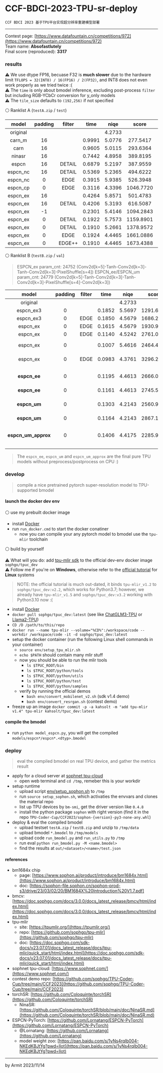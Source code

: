 # CCF-BDCI-2023-TPU-sr-deploy

    CCF BDCI 2023 基于TPU平台实现超分辨率重建模型部署

----

Contest page: [https://www.datafountain.cn/competitions/972](https://www.datafountain.cn/competitions/972)  
Team name: **Absofastlutely**  
Final score (reproduced): **3317**  


### results

⚠ We use dtype FP16, becuase F32 is **much slower** due to the hardware limit `TFLOPS = 32(INT8) / 16(FP16) / 2(FP32)`, and INT8 does not even work properly as we tried twice :(  
⚠ The `time` is only about bmodel inference, excluding post-process `filter` but including RGB-YCbCr conversion for y_only models  
⚠ The `tile_size` defaults to `(192,256)` if not specified

⚪ Ranklist A (`testA.zip` / `test`)

| model | padding | filter | time | niqe | score | comment |
| :-: | :-: | :-: | :-: | :-: | :-: | :-: |
| original |    |        |        | 4.2733 |           |  |
| carn_m   | 16 |        | 0.9991 | 5.0776 |  277.5417 | baseline |
| carn     | 16 |        | 0.9605 | 5.0115 |  293.6364 | baseline |
| ninasr   | 16 |        | 0.7442 | 4.8958 |  389.8195 | baseline |
| espcn    | 16 | DETAIL | 0.6879 | 5.2197 |  387.9559 | y_only |
| espcn_nc | 16 | DETAIL | 0.5369 | 5.2365 |  494.6222 | y_only |
| espcn_nc |  0 |  EDGE  | 0.3915 | 5.9385 |  526.3948 | y_only |
| espcn_cp |  0 |  EDGE  | 0.3116 | 4.3396 | 1046.7720 |  |
| espcn_ex | 16 |        | 0.4264 | 5.8571 |  501.4783 |  |
| espcn_ex | 16 | DETAIL | 0.4206 | 5.3193 |  616.5087 |  |
| espcn_ex | -1 |        | 0.2301 | 5.4146 | 1094.2843 |  |
| espcn_ex |  0 | DETAIL | 0.1922 | 5.7573 | 1159.8901 |  |
| espcn_ex |  0 | DETAIL | 0.1910 | 5.2661 | 1378.9572 |  |
| espcn_ex |  0 |  EDGE  | 0.1924 | 4.4465 | 1661.0886 |  |
| espcn_ex |  0 | EDGE++ | 0.1910 | 4.4465 | 1673.4388 |  | 

⚪ Ranklist B (`testB.zip` / `val`)

> ESPCN_ex param_cnt: 24752 (Conv2d[k=5]-Tanh-Conv2d[k=3]-Tanh-Conv2d[k=3]-PixelShuffle[s=4])
> ESPCN_ee/ESPCN_um param_cnt: 24779 (Conv2d[k=5]-Tanh-Conv2d[k=3]-Tanh-Conv2d[k=3]-PixelShuffle[s=4]-Conv2d[k=3])

| model | padding | filter | time | niqe | score | comment |
| :-: | :-: | :-: | :-: | :-: | :-: | :-: |
|       original      |   |      |        | 4.2733 |           |  |
|       espcn_ex3     | 0 |      | 0.1852 | 5.5697 | 1291.6236 |  |
|       espcn_ex3     | 0 | EDGE | 0.1850 | 4.5679 | 1686.2863 |  |
|       espcn_ex      | 0 | EDGE | 0.1615 | 4.5679 | 1930.9247 |  |
|       espcn_ex      | 0 | EDGE | 0.1140 | 4.5242 | 2761.0642 | thread=4, engine=multi |
|       espcn_ex      | 0 |      | 0.1007 | 5.4616 | 2464.4895 | thread=4, engine=multi, tile_size=128 |
|       espcn_ex      | 0 | EDGE | 0.0983 | 4.3761 | 3296.2499 | thread=4, engine=multi, tile_size=128 |
|     **espcn_ee**    | 0 |      | 0.1195 | 4.4613 | 2666.0168 | thread=4, engine=multi, tile_size=128, embed_pp=EdgeEnhance |
|     **espcn_ee**    | 0 |      | 0.1161 | 4.4613 | 2745.5968 | run again ↑↑ |
|     **espcn_um**    | 0 |      | 0.1303 | 4.2143 | 2560.9604 | thread=4, engine=multi, tile_size=128, embed_pp=Sharpen |
|     **espcn_um**    | 0 |      | 0.1164 | 4.2143 | 2867.1234 | run again ↑↑ |
| **espcn_um_approx** | 0 | | 0.1406 | 4.4175 | 2285.9834 | thread=4, engine=multi, tile_size=128, embed_pp=Sharpen, act=clip |

> The `espcn_ee`, `espcn_um` and `espcn_um_approx` are the final pure TPU models without preprocess/postprocess on CPU :)


### develop

> compile a nice pretrained pytorch super-resolution model to TPU-supported bmodel

#### launch the docker dev env

⚪ use my prebuilt docker image

- install [Docker](https://docs.docker.com/get-docker/)
- run `run_docker.cmd` to start the docker conatiner
  - now you can compile your any pytorch model to bmodel use the `tpu-mlir` toolchain

⚪ build by yourself

⚠ What will you do: add [tpu-mlir sdk](https://github.com/sophgo/tpu-mlir) to the official dev-env docker image `sophgo/tpuc_dev`  
⚠ Follow me if you're on **Windows**, otherwise refer to the [official tutorial](https://github.com/sophgo/TPU-Coder-Cup/tree/main/CCF2023#13-%E9%85%8D%E7%BD%AE%E5%BC%80%E5%8F%91%E7%8E%AF%E5%A2%83) for **Linux** systems  

> NOTE: the official tutorial is much out-dated, it binds `tpu-mlir_v1.2` to `sophgo/tpuc_dev:v2.2`, which works for Python3.7; however, we already have `tpu-mlir_v1.5` and `sophgo/tpuc_dev:v3.2` working with Python3.10 now :(

- install [Docker](https://docs.docker.com/get-docker/)
- `docker pull sophgo/tpuc_dev:latest` (see like [ChatGLM3-TPU](https://github.com/sophgo/ChatGLM3-TPU) or [Llama2-TPU](https://github.com/sophgo/Llama2-TPU))
- `CD /D /path/to/this/repo`
- `docker run --name tpu-mlir --volume="%CD%":/workspace/code --workdir /workspace/code -it -d sophgo/tpuc_dev:latest`
- setup the docker container (run the following Linux shell commands in your container)
  - `source env/setup_tpu_mlir.sh`
  - `echo $PATH` should contain many mlir stuff
  - now you should be able to run the mlir tools
    - `ls $TPUC_ROOT/bin`
    - `ls $TPUC_ROOT/python/tools`
    - `ls $TPUC_ROOT/python/utils`
    - `ls $TPUC_ROOT/python/test`
    - `ls $TPUC_ROOT/python/samples`
  - verify by running the official demos
    - `bash env/convert_mobilenet_v2.sh` (sdk v1.4 demo)
    - `bash env/convert_resrgan.sh` (contest demo)
- freeze up an image `docker commit -p -a kahsolt -m "add tpu-mlir v1.4" tpu-mlir kahsolt/tpuc_dev:latest`

#### compile the bmodel

- run `python model_espcn.py`, you will get the compiled `models/espcn*/espcn*.<dtyp>.bmodel`


### deploy

> eval the compiled bmodel on real TPU device, and gather the metrics result

- apply for a cloud server at [sophnet tpu-cloud](https://www.sophnet.com/)
  - open web terminal and `cd /tmp`, remeber this is your workdir
- setup runtime
  - upload script [env/setup_sophon.sh](setup_sophon.sh) to `/tmp`
  - run `source setup_sophon.sh`, which activaties the envvars and clones the material repo
  - list up TPU devices by `bm-smi`, get the driver version like `0.4.8`
  - install the python package `sophon` with right version (find it in the repo `TPU-Coder-Cup/CCF2023/sophon-{version}-py3-none-any.whl`)
- deploy & eval the compiled bmodel
  - upload testset `testA.zip` / `testB.zip` and unzip to `/tmp/data`
  - upload bmodel `*.bmodel` to `/tmp/models`
  - upload code `run_bmodel.py` and `run_utils.py` to `/tmp`
  - run eval `python run_bmodel.py -M <name.bmodel>`
  - find the results at `out/<dataset>/<name>/test.json`


#### references

- bm1684x chip
  - page: [https://www.sophon.ai/product/introduce/bm1684x.html](https://www.sophon.ai/product/introduce/bm1684x.html)
  - doc: [https://sophon-file.sophon.cn/sophon-prod-s3/drive/23/03/02/20/BM1684X%20Introduction%20V1.7.pdf]
- bmcv: [https://doc.sophgo.com/docs/3.0.0/docs_latest_release/bmcv/html/index.html](https://doc.sophgo.com/docs/3.0.0/docs_latest_release/bmcv/html/index.html)
- tpu-mlir
  - site: [https://tpumlir.org/](https://tpumlir.org/)
  - repo: [https://github.com/sophgo/tpu-mlir](https://github.com/sophgo/tpu-mlir)
  - doc: [https://doc.sophgo.com/sdk-docs/v23.07.01/docs_latest_release/docs/tpu-mlir/quick_start/html/index.html](https://doc.sophgo.com/sdk-docs/v23.07.01/docs_latest_release/docs/tpu-mlir/quick_start/html/index.html)
- sophnet tpu-cloud: [https://www.sophnet.com/](https://www.sophnet.com/)
- contest demo repo: [https://github.com/sophgo/TPU-Coder-Cup/tree/main/CCF2023](https://github.com/sophgo/TPU-Coder-Cup/tree/main/CCF2023)
- torchSR: [https://github.com/Coloquinte/torchSR](https://github.com/Coloquinte/torchSR)
  - NinaSR: [https://github.com/Coloquinte/torchSR/blob/main/doc/NinaSR.md](https://github.com/Coloquinte/torchSR/blob/main/doc/NinaSR.md)
- ESPCN-PyTorch: [https://github.com/Lornatang/ESPCN-PyTorch](https://github.com/Lornatang/ESPCN-PyTorch)
  - @Lornatang: [https://github.com/Lornatang](https://github.com/Lornatang)
  - model weight zoo: [https://pan.baidu.com/s/1yNs4rqIb004-NKEdKBJtYg?pwd=llot](https://pan.baidu.com/s/1yNs4rqIb004-NKEdKBJtYg?pwd=llot)

----
by Armit
2023/11/14
